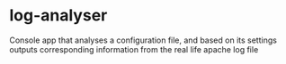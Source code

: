 # log-analyser
Console app that analyses a configuration file, and based on its settings outputs corresponding information from the real life apache log file
